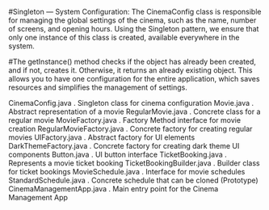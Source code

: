 
#Singleton — System Configuration: The CinemaConfig class is responsible for managing the global settings of the cinema, such as the name, number of screens, and opening hours. Using the Singleton pattern, we ensure that only one instance of this class is created, available everywhere in the system.

#The getInstance() method checks if the object has already been created, and if not, creates it. Otherwise, it returns an already existing object.
This allows you to have one configuration for the entire application, which saves resources and simplifies the management of settings.


CinemaConfig.java     . Singleton class for cinema configuration
Movie.java            . Abstract representation of a movie
 RegularMovie.java     . Concrete class for a regular movie
MovieFactory.java     . Factory Method interface for movie creation
RegularMovieFactory.java  . Concrete factory for creating regular movies
UIFactory.java        . Abstract factory for UI elements
DarkThemeFactory.java . Concrete factory for creating dark theme UI components
 Button.java           . UI button interface
TicketBooking.java    . Represents a movie ticket booking
TicketBookingBuilder.java . Builder class for ticket bookings
 MovieSchedule.java    . Interface for movie schedules
 StandardSchedule.java . Concrete schedule that can be cloned (Prototype)
CinemaManagementApp.java      . Main entry point for the Cinema Management App

 
 
